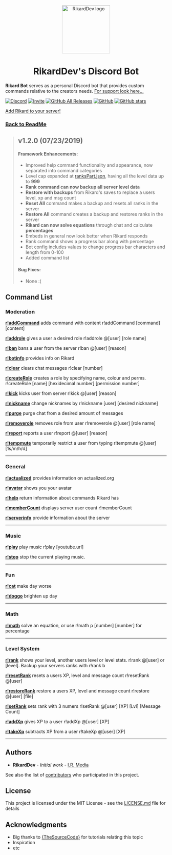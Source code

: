 <div align="center">
  <a href="https://discordapp.com/oauth2/authorize?client_id=546796439725015050&permissions=2080898167&scope=bot">
    <img src="https://i.imgur.com/Y1Z0WBT.png" alt="RikardDev logo" width="150" height="150">
  </a>
</div>
<h1 align="center">RikardDev's Discord Bot</h1>


**Rikard Bot** serves as a personal Discord bot that provides custom commands relative to the creators needs. [For support look here...](https://github.com/riforik/Rikard-Discord-Bot/blob/production/README.md#support)


[![Discord](https://img.shields.io/discord/600715508697792551.svg?color=%237289DA&logo=discord&logoColor=White&style=flat)](https://discord.gg/RYefkXN)
[![Invite](https://img.shields.io/badge/Rikard-Invite%20to%20Server.svg?color=%237289DA&logo=discord&logoColor=White&style=flat)](https://discordapp.com/oauth2/authorize?client_id=546796439725015050&permissions=2080898167&scope=bot)
[![GitHub All Releases](https://img.shields.io/github/downloads/riforik/Rikard-Discord-Bot/total.svg)](https://github.com/riforik/Rikard-Discord-Bot/blob/master/)
[![GitHub](https://img.shields.io/github/license/riforik/Rikard-Discord-Bot.svg)](https://github.com/riforik/Rikard-Discord-Bot/blob/staging/LICENSE)
[![GitHub stars](https://img.shields.io/github/stars/riforik/Rikard-Discord-Bot.svg?style=social)](https://github.com/riforik/Rikard-Discord-Bot/stargazers)

[Add Rikard to your server!](https://discordapp.com/oauth2/authorize?client_id=546796439725015050&permissions=2080898167&scope=bot)

### [Back to ReadMe](../README.md)

> ## v1.2.0 (07/23/2019)
>
> #### Framework Enhancements:
>
> - Improved help command functionality and appearance, now separated into command categories
> - Level cap expanded at [ranksPart.json](./utils/ranksPart.json), having all the level data up to **999**
> - **Rank command can now backup all server level data**
> - **Restore with backups** from Rikard's saves to replace a users level, xp and msg count
> - **Reset All** command makes a backup and resets all ranks in the server
> - **Restore All** command creates a backup and restores ranks in the server
> - **Rikard can now solve equations** through chat and calculate **percentages**
> - Embeds in general now look better when Rikard responds
> - Rank command shows a progress bar along with percentage
> - Bot config includes values to change progress bar characters and length from 0-100
> - Added command list
>
> #### Bug Fixes:
> - None :(


## Command List

### Moderation
[**r!addCommand**](./addCommand.js) adds command with content r!addCommand [command] [content]

[**r!addrole**](./addrole.js) gives a user a desired role r!addrole @[user] [role name]

[**r!ban**](./ban.js) bans a user from the server r!ban @[user] [reason]

[**r!botinfo**](./botinfo.js) provides info on Rikard

[**r!clear**](./clear.js) clears chat messages r!clear [number]

[**r!createRole**](./createRole.js) creates a role by specifying name, colour and perms. r!createRole [name] [hexidecimal number] [permission number]

[**r!kick**](./kick.js) kicks user from server r!kick @[user] [reason]

[**r!nickname**](./nickname.js) change nicknames by r!nickname [user] [desired nickname]

[**r!purge**](./purge.js) purge chat from a desired amount of messages

[**r!removerole**](./removerole.js) removes role from user r!removerole @[user] [role name]

[**r!report**](./report.js) reports a user r!report @[user] [reason]

[**r!tempmute**](./tempmute.js) temporarily restrict a user from typing r!tempmute @[user] [1s/m/h/d]


---
### General
[**r!actualized**](./actualized.json) provides information on actualized.org

[**r!avatar**](./avatar.json) shows you your avatar

[**r!help**](./help.js) return information about commands Rikard has

[**r!memberCount**](./memberCount.json) displays server user count r!memberCount

[**r!serverinfo**](./serverinfo.json) provide information about the server


---
### Music
[**r!play**](./play.js) play music r!play [youtube.url]

[**r!stop**](./stop.js) stop the current playing music.


---
### Fun
[**r!cat**](./cat.js) make day worse

[**r!doggo**](./doggo.js) brighten up day


---
### Math
[**r!math**](./math.js) solve an equation, or use r!math p [number] [number] for percentage


---
### Level System
[**r!rank**](./rank.js) shows your level, another users level or level stats. r!rank @[user] or [level]. Backup your servers ranks with r!rank b

[**r!resetRank**](./resetRank.js) resets a users XP, level and message count r!resetRank @[user]

[**r!restoreRank**](./restoreRank.js) restore a users XP, level and message count r!restore @[user] [file]

[**r!setRank**](./setRank.js) sets rank with 3 numers r!setRank @[user] [XP] [Lvl] [Message Count]

[**r!addXp**](./addXp.js) gives XP to a user r!addXp @[user] [XP]

[**r!takeXp**](./takeXp.js) subtracts XP from a user r!takeXp @[user] [XP]


---



## Authors

* **RikardDev** - *Initial work* - [I.R. Media](https://isaiahrobinson.ca/)

See also the list of [contributors](https://github.com/riforik/Rikard-Discord-Bot/contributors) who participated in this project.

## License

This project is licensed under the MIT License - see the [LICENSE.md](LICENSE.md) file for details

## Acknowledgments

* Big thanks to [{TheSourceCode}](https://www.youtube.com/channel/UCNXt2MrZaqfIBknamqwzeXA) for tutorials relating this topic
* Inspiration
* etc
